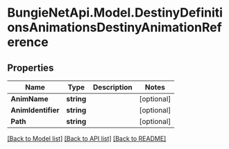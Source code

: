 # BungieNetApi.Model.DestinyDefinitionsAnimationsDestinyAnimationReference
## Properties

Name | Type | Description | Notes
------------ | ------------- | ------------- | -------------
**AnimName** | **string** |  | [optional] 
**AnimIdentifier** | **string** |  | [optional] 
**Path** | **string** |  | [optional] 

[[Back to Model list]](../README.md#documentation-for-models) [[Back to API list]](../README.md#documentation-for-api-endpoints) [[Back to README]](../README.md)

